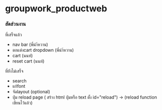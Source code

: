 # groupwork_productweb
### สัดส่วนงาน
ที่เสร็จแล้ว
- nav bar (พี่นำ้หวาน)
- ตกแต่งcart dropdown (พี่นำ้หวาน)
- cart  (นนท์)
- reset cart (นนท์)

ที่ยังไม่เสร็จ
- search
- แก้font
- จัดlayout (optional)
- ปุ่ม reload page ( สร้าง html ปุ่มหรือ text ตั้ง id="reload") -> (reload function เขียนไว้แล้ว)
